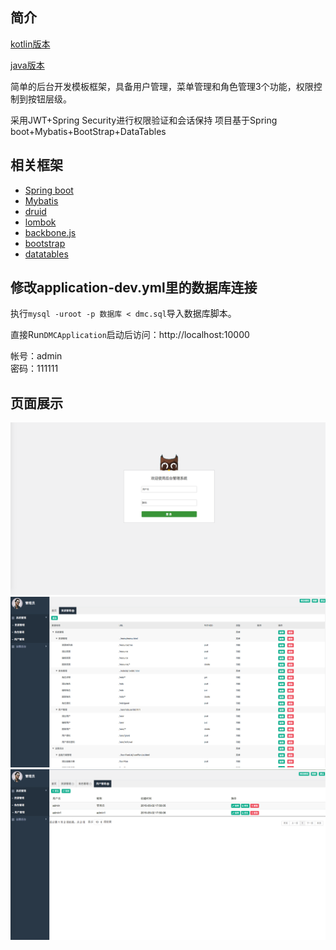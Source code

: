 ## 简介

[kotlin版本](https://github.com/sail-y/spring-boot-admin-kotlin)


[java版本](https://github.com/sail-y/spring-boot-admin)


简单的后台开发模板框架，具备用户管理，菜单管理和角色管理3个功能，权限控制到按钮层级。       


采用JWT+Spring Security进行权限验证和会话保持
项目基于Spring boot+Mybatis+BootStrap+DataTables


## 相关框架
* [Spring boot](http://projects.spring.io/spring-boot/)
* [Mybatis](http://www.mybatis.org/mybatis-3/zh/index.html)
* [druid](https://github.com/alibaba/druid)
* [lombok](https://projectlombok.org/)
* [backbone.js](http://backbonejs.org/)
* [bootstrap](http://getbootstrap.com/)
* [datatables](https://datatables.net/)




## 修改application-dev.yml里的数据库连接

执行`mysql -uroot -p 数据库 < dmc.sql`导入数据库脚本。

直接Run`DMCApplication`启动后访问：http://localhost:10000

帐号：admin            
密码：111111




## 页面展示

![](img/login.png)
![](img/page1.png)
![](img/page2.png)
